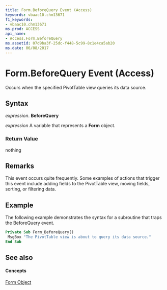 ```yaml
---
title: Form.BeforeQuery Event (Access)
keywords: vbaac10.chm13671
f1_keywords:
- vbaac10.chm13671
ms.prod: ACCESS
api_name:
- Access.Form.BeforeQuery
ms.assetid: 07d9ba3f-25dc-f448-5c99-8c1e4ca5ab20
ms.date: 06/08/2017
---
```



# Form.BeforeQuery Event (Access)

Occurs when the specified PivotTable view queries its data source.


## Syntax

 _expression_. **BeforeQuery**

 _expression_ A variable that represents a **Form** object.


### Return Value

nothing


## Remarks

This event occurs quite frequently. Some examples of actions that trigger this event include adding fields to the PivotTable view, moving fields, sorting, or filtering data.


## Example

The following example demonstrates the syntax for a subroutine that traps the BeforeQuery event.


```vb
Private Sub Form_BeforeQuery() 
 MsgBox "The PivotTable view is about to query its data source." 
End Sub
```


## See also


#### Concepts


[Form Object](form-object-access.md)

